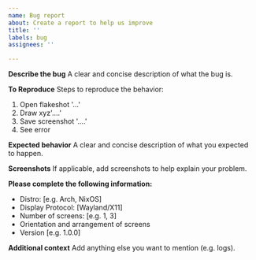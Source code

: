 ```yaml
---
name: Bug report
about: Create a report to help us improve
title: ''
labels: bug
assignees: ''

---
```


**Describe the bug**
A clear and concise description of what the bug is.

**To Reproduce**
Steps to reproduce the behavior:
1. Open flakeshot '...'
2. Draw xyz'....'
3. Save screenshot '....'
4. See error

**Expected behavior**
A clear and concise description of what you expected to happen.

**Screenshots**
If applicable, add screenshots to help explain your problem.

**Please complete the following information:**
 - Distro: [e.g. Arch, NixOS]
 - Display Protocol: [Wayland/X11]
 - Number of screens: [e.g. 1, 3]
 - Orientation and arrangement of screens
 - Version [e.g. 1.0.0]

**Additional context**
Add anything else you want to mention (e.g. logs).
